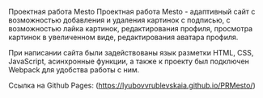 Проектная работа Mesto
Проектная работа Mesto - адаптивный сайт с возможностью добавления и удаления картинок с подписью, с возможностью лайка картинок, редактирования профиля, просмотра картинок в увеличенном виде, редактирования аватара профиля.

При написании сайта были задействованы язык разметки HTML, CSS, JavaScript, асинхронные функции, а также к проекту был подключен Webpack для удобства работы с ним.

Ссылка на Github Pages: (https://lyubovvrublevskaia.github.io/PRMesto/)
